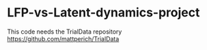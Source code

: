 # LFP-vs-Latent-dynamics-project

This code needs the TrialData repository https://github.com/mattperich/TrialData
